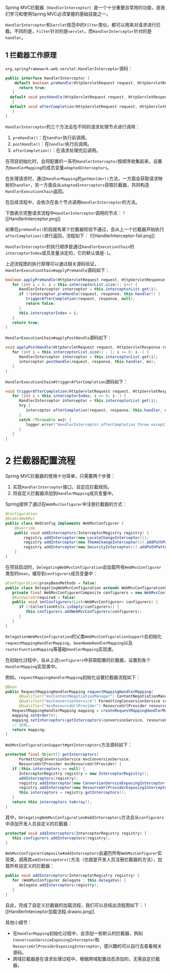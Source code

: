 Spring MVC拦截器（`HandlerInterceptor`）是一个十分重要且常用的功能，是我们学习和使用Spring MVC必须掌握的基础技能之一。

`HandlerInterceptor`和`Servlet`规范中的`Filter`类似，都可以用来对请求进行拦截。不同的是，`Filter`针对的是`servlet`，而`HandlerInterceptor`针对的是`handler`。

## 1 拦截器工作原理
`org.springframework.web.servlet.HandlerInterceptor`源码：
```java
public interface HandlerInterceptor {  
    default boolean preHandle(HttpServletRequest request, HttpServletResponse response, Object handler) throws Exception {  
      return true;  
   }
  default void postHandle(HttpServletRequest request, HttpServletResponse response, Object handler, @Nullable ModelAndView modelAndView) throws Exception {  
   }
  default void afterCompletion(HttpServletRequest request, HttpServletResponse response, Object handler, @Nullable Exception ex) throws Exception {  
   }
}
```

`HandlerInterceptor`的三个方法会在不同的请求处理节点进行调用：
1. `preHandle()`：在`handler`执行前调用。
2. `postHandle()`：在`handler`执行后调用。
3. `afterCompletion()`：在请求处理完后调用。

在项目初始化时，会将配置的一系列`HandlerInterceptor`按顺序收集起来，设置为`HandlerMapping`的成员变量`adaptedInterceptors`。

在处理请求时，通过`HandlerMapping`的`getHanlder()`方法，一方面会获取请求映射的`handler`，另一方面会从`adaptedInterceptors`获取拦截器，共同构造`HandlerExecutionChain`返回。

在后续流程中，会依次在各个节点调用`HandlerInterceptor`的方法。

下图表示完整请求流程中`HandlerInterceptor`调用的节点：
![[HandlerInterceptor.png]]

如果在`preHandle()`阶段就有某个拦截器校验不通过，会从上一个拦截器开始执行`afterCompletion()`进行返回，流程如下：
![[HandlerInterceptor-fail.png]]

`HandlerInterceptor`的执行顺序是通过`HandlerExecutionChain`的`interceptorIndex`成员变量决定的，它的默认值是`-1`。

上述流程图的执行原理可以通过相关源码验证，`HandlerExecutionChain#applyPreHandle`源码如下：
```java
boolean applyPreHandle(HttpServletRequest request, HttpServletResponse response) throws Exception {  
   for (int i = 0; i < this.interceptorList.size(); i++) {  
      HandlerInterceptor interceptor = this.interceptorList.get(i);  
      if (!interceptor.preHandle(request, response, this.handler)) {  
         triggerAfterCompletion(request, response, null);  
         return false;  
      }  
      this.interceptorIndex = i;  
   }  
   return true;  
}
```

`HandlerExecutionChain#applyPostHandle`源码如下：
```java
void applyPostHandle(HttpServletRequest request, HttpServletResponse response, @Nullable ModelAndView mv) throws Exception {  
   for (int i = this.interceptorList.size() - 1; i >= 0; i--) {  
      HandlerInterceptor interceptor = this.interceptorList.get(i);  
      interceptor.postHandle(request, response, this.handler, mv);  
   }  
}
```

`HandlerExecutionChain#triggerAfterCompletion`源码如下：
```java
void triggerAfterCompletion(HttpServletRequest request, HttpServletResponse response, @Nullable Exception ex) {  
   for (int i = this.interceptorIndex; i >= 0; i--) {  
      HandlerInterceptor interceptor = this.interceptorList.get(i);  
      try {  
         interceptor.afterCompletion(request, response, this.handler, ex);  
      }  
      catch (Throwable ex2) {  
         logger.error("HandlerInterceptor.afterCompletion threw exception", ex2);  
      }  
   }  
}
```

# 2 拦截器配置流程
Spring MVC拦截器的使用十分简单，只需要两个步骤：
1. 实现`HandlerInterceptor`接口，自定应拦截规则。
2. 将自定义拦截器添加到`HandlerMapping`成员变量中。

Spring提供了通过在`WebMvcConfigurer`中注册拦截器的方式：
```java
@Configuration 
@EnableWebMvc 
public class WebConfig implements WebMvcConfigurer {   
	@Override  
	public void addInterceptors(InterceptorRegistry registry) {  
		registry.addInterceptor(new LocaleChangeInterceptor());
		registry.addInterceptor(new ThemeChangeInterceptor()).addPathPatterns("/**").excludePathPatterns("/admin/**");   
		registry.addInterceptor(new SecurityInterceptor()).addPathPatterns("/secure/*"); 
	} 
}
```

在项目启动时，`DelegatingWebMvcConfiguration`会加载所有`WebMvcConfigurer`类型的`bean`，缓存到`configurers`成员变量中：
```java
@Configuration(proxyBeanMethods = false)  
public class DelegatingWebMvcConfiguration extends WebMvcConfigurationSupport {  
   private final WebMvcConfigurerComposite configurers = new WebMvcConfigurerComposite();
   @Autowired(required = false)  
   public void setConfigurers(List<WebMvcConfigurer> configurers) {  
      if (!CollectionUtils.isEmpty(configurers)) {  
         this.configurers.addWebMvcConfigurers(configurers);  
      }  
   }
}
```

`DelegationWebMvcConfiguration`的父类`WebMvcConfigurationSupport`会初始化`requestMappingHandlerMapping`、`beanNameHandlerMapping`以及`routerFunctionMapping`等基础`HandlerMapping`实现类。

在初始化过程中，会从上述`configurers`中获取配置的拦截器，设置到各个`HandlerMapping`实现类中。

例如，`requestMappingHandlerMapping`初始化设置拦截器流程如下：
```java
@Bean
public RequestMappingHandlerMapping requestMappingHandlerMapping(  
      @Qualifier("mvcContentNegotiationManager") ContentNegotiationManager contentNegotiationManager,  
      @Qualifier("mvcConversionService") FormattingConversionService conversionService,  
      @Qualifier("mvcResourceUrlProvider") ResourceUrlProvider resourceUrlProvider) {  
   RequestMappingHandlerMapping mapping = createRequestMappingHandlerMapping();  
   mapping.setOrder(0);  
   mapping.setInterceptors(getInterceptors(conversionService, resourceUrlProvider));  
   // 省略……
   return mapping;  
}
```

`WebMvcConfigurationSupport#getInterceptors`方法源码如下：
```java
protected final Object[] getInterceptors(  
      FormattingConversionService mvcConversionService,  
      ResourceUrlProvider mvcResourceUrlProvider) {  
   if (this.interceptors == null) {  
      InterceptorRegistry registry = new InterceptorRegistry();  
      addInterceptors(registry);  
      registry.addInterceptor(new ConversionServiceExposingInterceptor(mvcConversionService));  
      registry.addInterceptor(new ResourceUrlProviderExposingInterceptor(mvcResourceUrlProvider));  
      this.interceptors = registry.getInterceptors();  
   }  
   return this.interceptors.toArray();  
}
```

其中，`DelegatingWebMvcConfiguration#addInterceptors`方法会从`configurers`中添加开发人员自定义的拦截器：
```java
protected void addInterceptors(InterceptorRegistry registry) {  
   this.configurers.addInterceptors(registry);  
}
```

`WebMvcConfigurerComposite#addInterceptors`会遍历所有`WebMvcConfigurer`实现类，调用其`addInterceptors()`方法（也就是开发人员注册拦截器的方法），加载所有自定义的拦截器：
```java
public void addInterceptors(InterceptorRegistry registry) {  
   for (WebMvcConfigurer delegate : this.delegates) {  
      delegate.addInterceptors(registry);  
   }  
}
```

自此，完成了自定义拦截器的加载流程，我们可以总结出流程图如下：
![[HandlerInterceptor加载流程.drawio.png]]

其他小细节：
- 在`HandlerMapping`初始化过程中，会添加一些默认的拦截器，例如`ConversionServiceExposingInterceptor`和`ResourceUrlProviderExposingInterceptor`，感兴趣的可以自行去查看相关源码。
- 跨域拦截器是在请求处理过程中，根据跨域配置动态添加的，无需自定拦截器。